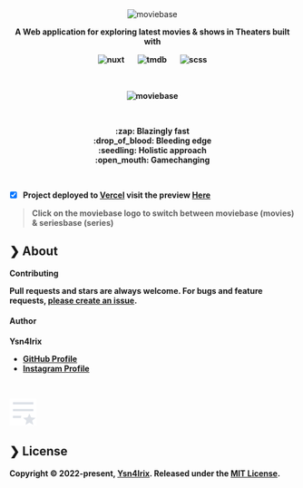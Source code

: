 <p align="center">
 <img width="300px" src="https://res.cloudinary.com/ydevcloud/image/upload/v1658529919/yassi/moviebase_e40y0f.svg" align="center" alt="moviebase" />
</p>
<p align="center">
  <b>
    A Web application for exploring latest movies & shows in Theaters built with
  <br>
</p>
<p align="center">
  <img width="150px" src="https://res.cloudinary.com/ydevcloud/image/upload/v1658183205/yassi/muiowmxyaqjatupddvma.svg" align="center" alt="nuxt" />
  &nbsp; &nbsp; &nbsp;
  <img width="150px" src="https://res.cloudinary.com/ydevcloud/image/upload/v1658529374/yassi/tmdb_qhcpft.svg" align="center" alt="tmdb" />
   &nbsp; &nbsp; &nbsp;
  <img width="150px" src="https://res.cloudinary.com/ydevcloud/image/upload/v1658529635/yassi/scss-svgrepo-com_e1enkn.svg" align="center" alt="scss" />
  <br>
</p>
<br>

<p align="center">
 <img width="600px" src="https://res.cloudinary.com/ydevcloud/image/upload/v1658529746/yassi/Untitled_yv5hop.png" align="center" alt="moviebase" />
</p>
<br>

<p align="center">
:zap: Blazingly fast <br>
:drop_of_blood: Bleeding edge <br>
:seedling: Holistic approach <br>
:open_mouth: Gamechanging <br>
</p>

<br>

- [X] Project deployed to [Vercel](https://vercel.com) visit the preview [Here](https://moviebase-kohl.vercel.app/)

> Click on the moviebase logo to switch between moviebase (movies) & seriesbase (series)

## ❯ About

<summary><strong>Contributing</strong></summary>

Pull requests and stars are always welcome. For bugs and feature requests, [please create an issue](../../issues/new).

#### Author

**Ysn4Irix**

- [GitHub Profile](https://github.com/Ysn4irix)
- [Instagram Profile](https://instagram.com/ysn.irix)

<br>

![📃](https://raw.githubusercontent.com/ahmadawais/stuff/master/images/git/license.png)

## ❯ License

Copyright © 2022-present, [Ysn4Irix](https://github.com/Ysn4Irix). Released under the [MIT License](LICENSE).
